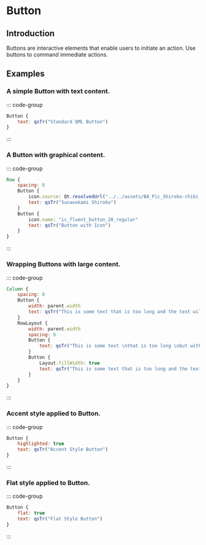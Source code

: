 # Button

## Introduction

<mcurl name="Button" url="https://learn.microsoft.com/en-us/windows/apps/design/controls/buttons"></mcurl>

Buttons are interactive elements that enable users to initiate an action. Use buttons to command immediate actions.

## Examples

### A simple Button with text content.

::: code-group

```qml
Button {
    text: qsTr("Standard QML Button")
}
```

:::

### A Button with graphical content.

::: code-group

```qml
Row {
    spacing: 8
    Button {
        icon.source: Qt.resolvedUrl("../../assets/BA_Pic_Shiroko-chibi.png")
        text: qsTr("Sunaookami Shiroko")
    }
    Button {
        icon.name: "ic_fluent_button_20_regular"
        text: qsTr("Button with Icon")
    }
}
```

:::

### Wrapping Buttons with large content.

::: code-group

```qml
Column {
    spacing: 8
    Button {
        width: parent.width
        text: qsTr("This is some text that is too long and the text will get cut off.")
    }
    RowLayout {
        width: parent.width
        spacing: 8
        Button {
            text: qsTr("This is some text \nthat is too long \nbut with wrapping.")
        }
        Button {
            Layout.fillWidth: true
            text: qsTr("This is some text that is too long and the text will get cut off.")
        }
    }
}
```

:::

### Accent style applied to Button.

::: code-group

```qml
Button {
    highlighted: true
    text: qsTr("Accent Style Button")
}
```

:::

### Flat style applied to Button.

::: code-group

```qml
Button {
    flat: true
    text: qsTr("Flat Style Button")
}
```

:::